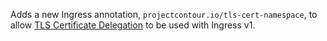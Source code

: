 Adds a new Ingress annotation, `projectcontour.io/tls-cert-namespace`, to allow [TLS Certificate Delegation](https://projectcontour.io/docs/main/config/tls-delegation/) to be used with Ingress v1.